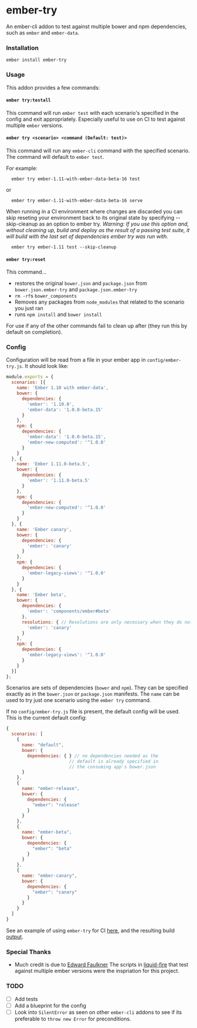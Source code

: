 # ember-try

An ember-cli addon to test against multiple bower and npm dependencies, such as `ember` and `ember-data`.

### Installation

```
ember install ember-try
```

### Usage

This addon provides a few commands:

#### `ember try:testall`

This command will run `ember test` with each scenario's specified in the config and exit appropriately.
Especially useful to use on CI to test against multiple `ember` versions.

#### `ember try <scenario> <command (Default: test)>`

This command will run any `ember-cli` command with the specified scenario. The command will default to `ember test`.

For example:

```
  ember try ember-1.11-with-ember-data-beta-16 test
```

or

```
  ember try ember-1.11-with-ember-data-beta-16 serve
```

When running in a CI environment where changes are discarded you can skip reseting your environment back to its original state by specifying --skip-cleanup as an option to ember try.
*Warning: If you use this option and, without cleaning up, build and deploy as the result of a passing test suite, it will build with the last set of dependencies ember try was run with.*

```
  ember try ember-1.11 test --skip-cleanup
```

#### `ember try:reset`

This command...

* restores the original `bower.json` and `package.json` from `bower.json.ember-try` and `package.json.ember-try`
* `rm -rf`s `bower_components`
* Removes any packages from `node_modules` that related to the scenario you just ran
* runs `npm install` and `bower install`

For use if any of the other commands fail to clean up after (they run this by default on completion).

### Config

Configuration will be read from a file in your ember app in `config/ember-try.js`. It should look like:

```js
module.exports = {
  scenarios: [{
    name: 'Ember 1.10 with ember-data',
    bower: {
      dependencies: {
        'ember': '1.10.0',
        'ember-data': '1.0.0-beta.15'
      }
    },
    npm: {
      dependencies: {
        'ember-data': '1.0.0-beta.15',
        'ember-new-computed': '^1.0.0'
      }
    }
  }, {
    name: 'Ember 1.11.0-beta.5',
    bower: {
      dependencies: {
        'ember': '1.11.0-beta.5'
      }
    },
    npm: {
      dependencies: {
        'ember-new-computed': '^1.0.0'
      }
    }
  }, {
    name: 'Ember canary',
    bower: {
      dependencies: {
        'ember': 'canary'
      }
    },
    npm: {
      dependencies: {
        'ember-legacy-views': '^1.0.0'
      }
    }
  }, {
    name: 'Ember beta',
    bower: {
      dependencies: {
        'ember': 'components/ember#beta'
      },
      resolutions: { // Resolutions are only necessary when they do not match the version specified in `dependencies`
        'ember': 'canary'
      }
    },
    npm: {
      dependencies: {
        'ember-legacy-views': '^1.0.0'
      }
    }
  }]
};
```

Scenarios are sets of dependencies (`bower` and `npm`). They can be specified exactly as in the `bower.json` or `package.json` manifests.
The `name` can be used to try just one scenario using the `ember try` command.

If no `config/ember-try.js` file is present, the default config will be used. This is the current default config:

```js
{
  scenarios: [
    {
      name: "default",
      bower: {
        dependencies: { } // no dependencies needed as the
                        // default is already specified in
                        // the consuming app's bower.json
      }
    },
    {
      name: "ember-release",
      bower: {
        dependencies: {
          "ember": "release"
        }
      }
    },
    {
      name: "ember-beta",
      bower: {
        dependencies: {
          "ember": "beta"
        }
      }
    },
    {
      name: "ember-canary",
      bower: {
        dependencies: {
          "ember": "canary"
        }
      }
    }
  ]
}
```

See an example of using `ember-try` for CI [here](https://github.com/kategengler/ember-feature-flags/commit/aaf0226975c76630c875cf6b923fdc23b025aa79), and the resulting build [output](https://travis-ci.org/kategengler/ember-feature-flags/builds/55597086).

### Special Thanks

- Much credit is due to [Edward Faulkner](https://github.com/ef4) The scripts in [liquid-fire](https://github.com/ef4/liquid-fire) that test against multiple ember versions were the inspriation for this project.

### TODO
- [ ] Add tests
- [ ] Add a blueprint for the config
- [ ] Look into `SilentError` as seen on other `ember-cli` addons to see if its preferable to `throw new Error` for preconditions.

